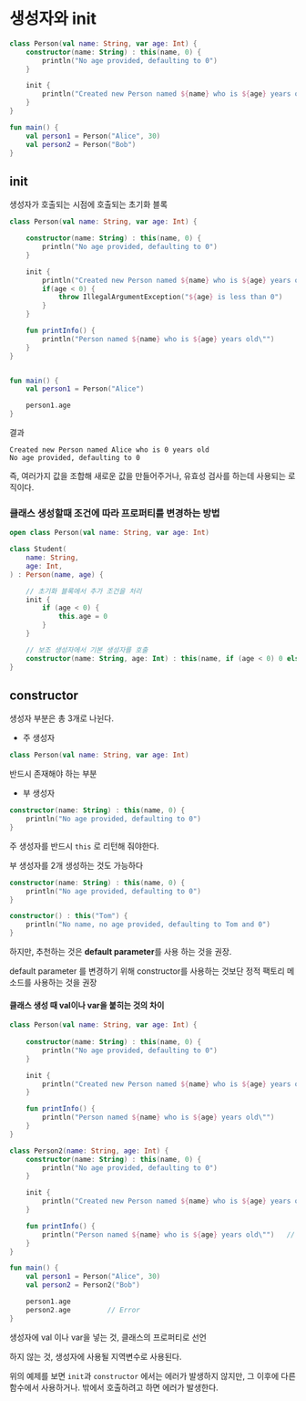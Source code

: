 # 생성자와 init

```kotlin
class Person(val name: String, var age: Int) {
    constructor(name: String) : this(name, 0) {
        println("No age provided, defaulting to 0")
    }

    init {
        println("Created new Person named ${name} who is ${age} years old")
    }
}

fun main() {
    val person1 = Person("Alice", 30)
    val person2 = Person("Bob")
}
```

## init

생성자가 호출되는 시점에 호출되는 초기화 블록

```kotlin
class Person(val name: String, var age: Int) {

    constructor(name: String) : this(name, 0) {
        println("No age provided, defaulting to 0")
    }

    init {
        println("Created new Person named ${name} who is ${age} years old")
        if(age < 0) {
            throw IllegalArgumentException("${age} is less than 0")
        }
    }

    fun printInfo() {
        println("Person named ${name} who is ${age} years old\"")
    }
}


fun main() {
    val person1 = Person("Alice")

    person1.age
}
```



결과

```
Created new Person named Alice who is 0 years old
No age provided, defaulting to 0
```

즉, 여러가지 값을 조합해 새로운 값을 만들어주거나, 유효성 검사를 하는데 사용되는 로직이다.





### 클래스 생성할때 조건에 따라 프로퍼티를 변경하는 방법

```kotlin
open class Person(val name: String, var age: Int)

class Student(
    name: String,
    age: Int,
) : Person(name, age) {

    // 초기화 블록에서 추가 조건을 처리
    init {
        if (age < 0) {
            this.age = 0
        }
    }

    // 보조 생성자에서 기본 생성자를 호출
    constructor(name: String, age: Int) : this(name, if (age < 0) 0 else age)
}
```





## constructor

생성자 부분은 총 3개로 나뉜다.

- 주 생성자

```kotlin
class Person(val name: String, var age: Int)
```

반드시 존재해야 하는 부분



- 부 생성자

```kotlin
constructor(name: String) : this(name, 0) {
    println("No age provided, defaulting to 0")
}
```

주 생성자를 반드시 `this` 로 리턴해 줘야한다.



부 생성자를 2개 생성하는 것도 가능하다

```kotlin
constructor(name: String) : this(name, 0) {
    println("No age provided, defaulting to 0")
}

constructor() : this("Tom") {
    println("No name, no age provided, defaulting to Tom and 0")
}
```



하지만, 추천하는 것은 **default parameter**를 사용 하는 것을 권장.

default parameter 를 변경하기 위해 constructor를 사용하는 것보단 정적 팩토리 메소드를 사용하는 것을 권장







#### 클래스 생성 때 val이나 var을 붙히는 것의 차이

```kotlin
class Person(val name: String, var age: Int) {
    
    constructor(name: String) : this(name, 0) {
        println("No age provided, defaulting to 0")
    }

    init {
        println("Created new Person named ${name} who is ${age} years old")
    }

    fun printInfo() {
        println("Person named ${name} who is ${age} years old\"")
    }
}

class Person2(name: String, age: Int) {
    constructor(name: String) : this(name, 0) {
        println("No age provided, defaulting to 0")
    }

    init {
        println("Created new Person named ${name} who is ${age} years old")
    }

    fun printInfo() {
        println("Person named ${name} who is ${age} years old\"")   // Error
    }
}

fun main() {
    val person1 = Person("Alice", 30)
    val person2 = Person2("Bob")

    person1.age
    person2.age         // Error
}
```



생성자에 val 이나 var을 넣는 것,  클래스의 프로퍼티로 선언

하지 않는 것, 생성자에 사용될 지역변수로 사용된다.



위의 예제를 보면 `init`과 `constructor` 에서는 에러가 발생하지 않지만, 그 이후에 다른 함수에서 사용하거나. 밖에서 호출하려고 하면 에러가 발생한다. 



